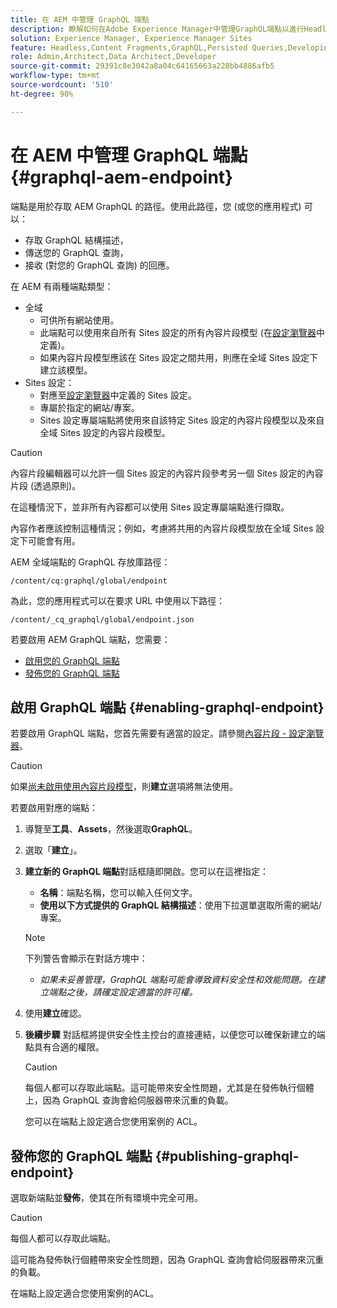 ```yaml
---
title: 在 AEM 中管理 GraphQL 端點
description: 瞭解如何在Adobe Experience Manager中管理GraphQL端點以進行Headless內容傳送。
solution: Experience Manager, Experience Manager Sites
feature: Headless,Content Fragments,GraphQL,Persisted Queries,Developing
role: Admin,Architect,Data Architect,Developer
source-git-commit: 29391c8e3042a8a04c64165663a228bb4886afb5
workflow-type: tm+mt
source-wordcount: '510'
ht-degree: 90%

---
```


# 在 AEM 中管理 GraphQL 端點 {#graphql-aem-endpoint}

端點是用於存取 AEM GraphQL 的路徑。使用此路徑，您 (或您的應用程式) 可以：

* 存取 GraphQL 結構描述，
* 傳送您的 GraphQL 查詢，
* 接收 (對您的 GraphQL 查詢) 的回應。

在 AEM 有兩種端點類型：

* 全域
   * 可供所有網站使用。
   * 此端點可以使用來自所有 Sites 設定的所有內容片段模型 (在[設定瀏覽器](/help/assets/content-fragments/content-fragments-configuration-browser.md#enable-content-fragment-functionality-in-configuration-browser)中定義)。
   * 如果內容片段模型應該在 Sites 設定之間共用，則應在全域 Sites 設定下建立該模型。
* Sites 設定：
   * 對應至[設定瀏覽器](/help/assets/content-fragments/content-fragments-configuration-browser.md#enable-content-fragment-functionality-in-configuration-browser)中定義的 Sites 設定。
   * 專屬於指定的網站/專案。
   * Sites 設定專屬端點將使用來自該特定 Sites 設定的內容片段模型以及來自全域 Sites 設定的內容片段模型。

>[!CAUTION]
>
>內容片段編輯器可以允許一個 Sites 設定的內容片段參考另一個 Sites 設定的內容片段 (透過原則)。
>
>在這種情況下，並非所有內容都可以使用 Sites 設定專屬端點進行擷取。
>
>內容作者應該控制這種情況；例如，考慮將共用的內容片段模型放在全域 Sites 設定下可能會有用。

AEM 全域端點的 GraphQL 存放庫路徑：

`/content/cq:graphql/global/endpoint`

為此，您的應用程式可以在要求 URL 中使用以下路徑：

`/content/_cq_graphql/global/endpoint.json`

若要啟用 AEM GraphQL 端點，您需要：

* [啟用您的 GraphQL 端點](#enabling-graphql-endpoint)
* [發佈您的 GraphQL 端點](#publishing-graphql-endpoint)

## 啟用 GraphQL 端點 {#enabling-graphql-endpoint}

若要啟用 GraphQL 端點，您首先需要有適當的設定。請參閱[內容片段 - 設定瀏覽器](/help/assets/content-fragments/content-fragments-configuration-browser.md)。

>[!CAUTION]
>
>如果[尚未啟用使用內容片段模型](/help/assets/content-fragments/content-fragments-configuration-browser.md)，則&#x200B;**建立**&#x200B;選項將無法使用。

若要啟用對應的端點：

1. 導覽至&#x200B;**工具**、**Assets**，然後選取&#x200B;**GraphQL**。
1. 選取「**建立**」。
1. **建立新的 GraphQL 端點**&#x200B;對話框隨即開啟。您可以在這裡指定：
   * **名稱**：端點名稱，您可以輸入任何文字。
   * **使用以下方式提供的 GraphQL 結構描述**：使用下拉選單選取所需的網站/專案。

   >[!NOTE]
   >
   >下列警告會顯示在對話方塊中：
   >
   >* *如果未妥善管理，GraphQL 端點可能會導致資料安全性和效能問題。在建立端點之後，請確定設定適當的許可權。*

1. 使用&#x200B;**建立**&#x200B;確認。
1. **後續步驟** 對話框將提供安全性主控台的直接連結，以便您可以確保新建立的端點具有合適的權限。

   >[!CAUTION]
   >
   >每個人都可以存取此端點。這可能帶來安全性問題，尤其是在發佈執行個體上，因為 GraphQL 查詢會給伺服器帶來沉重的負載。
   >
   >您可以在端點上設定適合您使用案例的 ACL。

## 發佈您的 GraphQL 端點 {#publishing-graphql-endpoint}

選取新端點並&#x200B;**發佈**，使其在所有環境中完全可用。

>[!CAUTION]
>
>每個人都可以存取此端點。
>
>這可能為發佈執行個體帶來安全性問題，因為 GraphQL 查詢會給伺服器帶來沉重的負載。
>
>在端點上設定適合您使用案例的ACL。
